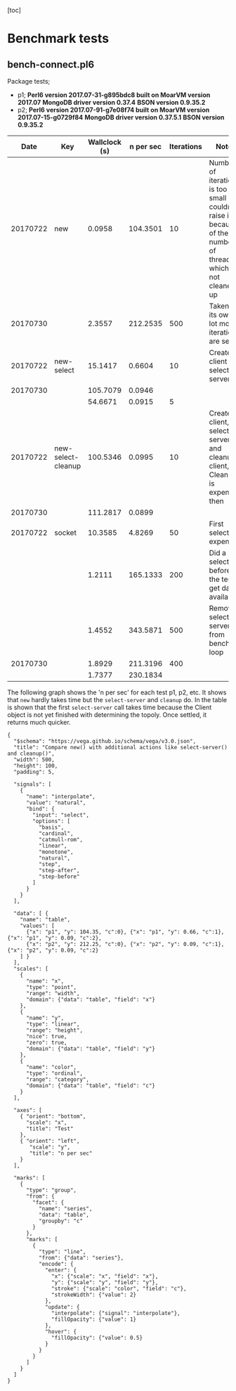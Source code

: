 [toc]

# Benchmark tests

## bench-connect.pl6

Package tests;
* p1;
    **Perl6 version 2017.07-31-g895bdc8 built on MoarVM version 2017.07**
    **MongoDB driver version 0.37.4**
    **BSON version 0.9.35.2**
* p2;
    **Perl6 version 2017.07-91-g7e08f74 built on MoarVM version 2017.07-15-g0729f84**
    **MongoDB driver version 0.37.5.1**
    **BSON version 0.9.35.2**


| Date | Key | Wallclock (s) | n per sec | Iterations | Notes | Test |
|------|-----|---------------|-----------|------------|-------|--------------|
| 20170722 | new | 0.0958 | 104.3501 | 10 | Number of iterations is too small but couldn't raise it because of the number of threads which are not cleaned up | p1
| 20170730 |     | 2.3557 | 212.2535 | 500 | Taken on its own a lot more iterations are set| p2
| 20170722 | new-select | 15.1417 | 0.6604 | 10 | Create client and select a server | p1
| 20170730 |            | 105.7079 | 0.0946 | | |  p2
| |                     | 54.6671 | 0.0915 | 5 | |
| 20170722 | new-select-cleanup | 100.5346 | 0.0995 | 10 | Create client, select a server and cleanup client, Cleanup is expensive then | p1
| 20170730 |                    | 111.2817 | 0.0899 | | | p2
| 20170722 | socket | 10.3585 | 4.8269 | 50 | First select is expensive | p1
| | | 1.2111 | 165.1333 | 200 | Did a select before the test to get data available |
| | | 1.4552 | 343.5871 | 500| Removed select-server from bench loop |
| 20170730 | | 1.8929 | 211.3196 | 400 | | p2
| | | 1.7377 | 230.1834 | | |


The following graph shows the 'n per sec' for each test p1, p2, etc. It shows that `new` hardly takes time but the `select-server` and `cleanup` do. In the table is shown that the first `select-server` call takes time because the Client object is not yet finished with determining the topoly. Once settled, it returns much quicker.

```vega
{
  "$schema": "https://vega.github.io/schema/vega/v3.0.json",
  "title": "Compare new() with additional actions like select-server() and cleanup()",
  "width": 500,
  "height": 100,
  "padding": 5,

  "signals": [
    {
      "name": "interpolate",
      "value": "natural",
      "bind": {
        "input": "select",
        "options": [
          "basis",
          "cardinal",
          "catmull-rom",
          "linear",
          "monotone",
          "natural",
          "step",
          "step-after",
          "step-before"
        ]
      }
    }
  ],

  "data": [ {
    "name": "table",
    "values": [
      {"x": "p1", "y": 104.35, "c":0}, {"x": "p1", "y": 0.66, "c":1}, {"x": "p1", "y": 0.09, "c":2},
      {"x": "p2", "y": 212.25, "c":0}, {"x": "p2", "y": 0.09, "c":1}, {"x": "p2", "y": 0.09, "c":2}
    ] }
  ],
  "scales": [
    {
      "name": "x",
      "type": "point",
      "range": "width",
      "domain": {"data": "table", "field": "x"}
    },
    {
      "name": "y",
      "type": "linear",
      "range": "height",
      "nice": true,
      "zero": true,
      "domain": {"data": "table", "field": "y"}
    },
    {
      "name": "color",
      "type": "ordinal",
      "range": "category",
      "domain": {"data": "table", "field": "c"}
    }
  ],

  "axes": [
    { "orient": "bottom",
      "scale": "x",
      "title": "Test"
    },
    { "orient": "left",
       "scale": "y",
       "title": "n per sec"
    }
  ],

  "marks": [
    {
      "type": "group",
      "from": {
        "facet": {
          "name": "series",
          "data": "table",
          "groupby": "c"
        }
      },
      "marks": [
        {
          "type": "line",
          "from": {"data": "series"},
          "encode": {
            "enter": {
              "x": {"scale": "x", "field": "x"},
              "y": {"scale": "y", "field": "y"},
              "stroke": {"scale": "color", "field": "c"},
              "strokeWidth": {"value": 2}
            },
            "update": {
              "interpolate": {"signal": "interpolate"},
              "fillOpacity": {"value": 1}
            },
            "hover": {
              "fillOpacity": {"value": 0.5}
            }
          }
        }
      ]
    }
  ]
}

```
